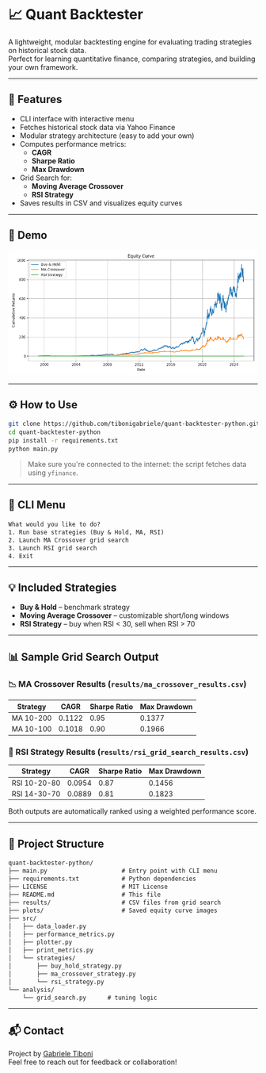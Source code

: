 # 📈 Quant Backtester

A lightweight, modular backtesting engine for evaluating trading strategies on historical stock data.  
Perfect for learning quantitative finance, comparing strategies, and building your own framework.

---

## 🚀 Features

- CLI interface with interactive menu
- Fetches historical stock data via Yahoo Finance
- Modular strategy architecture (easy to add your own)
- Computes performance metrics:
  - **CAGR**
  - **Sharpe Ratio**
  - **Max Drawdown**
- Grid Search for:
  - **Moving Average Crossover**
  - **RSI Strategy**
- Saves results in CSV and visualizes equity curves

---

## 📸 Demo

![Equity Curve](plots/equity_curve.png)

---

## ⚙️ How to Use

```bash
git clone https://github.com/tibonigabriele/quant-backtester-python.git
cd quant-backtester-python
pip install -r requirements.txt
python main.py
```

> Make sure you're connected to the internet: the script fetches data using `yfinance`.

---

## 🧠 CLI Menu

```text
What would you like to do?
1. Run base strategies (Buy & Hold, MA, RSI)
2. Launch MA Crossover grid search
3. Launch RSI grid search
4. Exit
```

---

## 💡 Included Strategies

- **Buy & Hold** – benchmark strategy
- **Moving Average Crossover** – customizable short/long windows
- **RSI Strategy** – buy when RSI < 30, sell when RSI > 70

---

## 📊 Sample Grid Search Output

### 📉 MA Crossover Results (`results/ma_crossover_results.csv`)

| Strategy     | CAGR   | Sharpe Ratio | Max Drawdown |
|--------------|--------|---------------|---------------|
| MA 10-200    | 0.1122 | 0.95          | 0.1377        |
| MA 10-100    | 0.1018 | 0.90          | 0.1966        |

### 🔄 RSI Strategy Results (`results/rsi_grid_search_results.csv`)

| Strategy     | CAGR   | Sharpe Ratio | Max Drawdown |
|--------------|--------|---------------|---------------|
| RSI 10-20-80 | 0.0954 | 0.87          | 0.1456        |
| RSI 14-30-70 | 0.0889 | 0.81          | 0.1823        |

Both outputs are automatically ranked using a weighted performance score.

---

## 📂 Project Structure

```
quant-backtester-python/
├── main.py                     # Entry point with CLI menu
├── requirements.txt            # Python dependencies
├── LICENSE                     # MIT License
├── README.md                   # This file
├── results/                    # CSV files from grid search
├── plots/                      # Saved equity curve images
├── src/
│   ├── data_loader.py
│   ├── performance_metrics.py
│   ├── plotter.py
│   ├── print_metrics.py
│   └── strategies/
│       ├── buy_hold_strategy.py
│       ├── ma_crossover_strategy.py
│       └── rsi_strategy.py
└── analysis/
    └── grid_search.py      # tuning logic
```

---

## 📬 Contact

Project by [Gabriele Tiboni](https://github.com/tibonigabriele)  
Feel free to reach out for feedback or collaboration!
